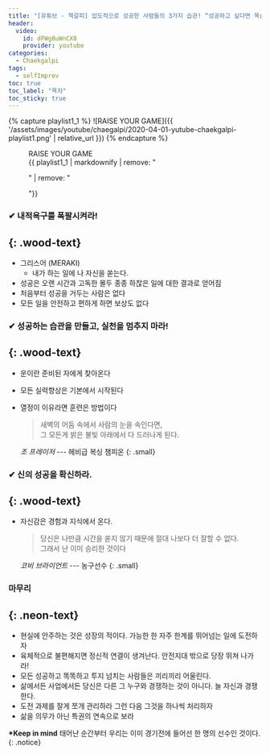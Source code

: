 ```yaml
---
title: "[유튜브 - 책갈피] 압도적으로 성공한 사람들의 3가지 습관! “성공하고 싶다면 목숨걸고 지켜라!”"
header:
  video:
    id: dFWg8uWnCX8
    provider: youtube
categories:
  - Chaekgalpi
tags:
  - selfImprov
toc: true
toc_label: "목차"
toc_sticky: true
---
```


{% capture playlist1_1 %}
![RAISE YOUR GAME]({{ '/assets/images/youtube/chaegalpi/2020-04-01-yutube-chaekgalpi-playlist1.png' | relative_url }})
{% endcapture %}

<figure>
  <figcaption>RAISE YOUR GAME</figcaption>
  {{ playlist1_1 | markdownify | remove: "<p>" | remove: "</p>"}}
</figure>


### ✔ 내적욕구를 폭팔시켜라!
{: .wood-text}
---
- 그리스어 (MERAKI)
  - 내가 하는 일에 나 자신을 쏟는다.
- 성공은 오랜 시간과 고독한 몰두 종종 하찮은 일에 대한 결과로 얻어짐
- 처음부터 성공을 거두는 사람은 없다
- 모든 일을 안전하고 편하게 하면 보상도 없다

### ✔ 성공하는 습관을 만들고, 실천을 멈추지 마라!
{: .wood-text}
---
- 운이란 준비된 자에게 찾아온다
- 모든 실력향상은 기본에서 시작된다
- 열정이 이유라면 훈련은 방법이다  
  > 새벽의 어둠 속에서 사람의 눈을 속인다면,  
  > 그 모든게 밝은 불빛 아래에서 다 드러나게 된다.

  <cite>조 프레이저</cite> --- 헤비급 복싱 챔피온
  {: .small}

### ✔ 신의 성공을 확신하라.
{: .wood-text}
---
- 자신감은 경험과 지식에서 온다.
  > 당신은 나만큼 시간을 쏟지 않기 때문에 절대 나보다 더 잘할 수 없다.  
  > 그래서 난 이미 승리한 것이다

  <cite>코비 브라이언트</cite> --- 농구선수
  {: .small}

### 마무리
{: .neon-text}
---
- 현실에 안주하는 것은 성장의 적이다.  가능한 한 자주 한계를 뛰어넘는 일에 도전하자
- 육체적으로 불편해지면 정신적 연결이 생겨난다. 안전지대 밖으로 당장 뛰쳐 나가라!
- 모든 성공하고 똑똑하고 투지 넘치는 사람들은 끼리끼리 어울린다.
- 삶에서든 사업에서든 당신은 다른 그 누구와 경쟁하는 것이 아니다. 늘 자신과 경쟁한다.
- 도전 과제를 잘게 쪼개 관리하라 그런 다음 그것을 하나씩 처리하자
- 삶을 의무가 아닌 특권의 연속으로 보라


**\*Keep in mind**  태어난 순간부터 우리는 이미 경기전에 들어선 한 명의 선수인 것이다.
{: .notice}